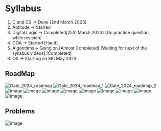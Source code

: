 
# Syllabus

1) C and DS -> Done [2nd March 2023]
2) Aptitude -> Started
3) Digital Logic -> Completed[25th March 2023]  [Do practice question while revision]
4) COA -> Started [Hault]
5) Algorithms-> Going on [Almost Completed] [Waiting for next of the syllabus videos] [Completed]
6) OS -> Starting on 8th May 2023

## RoadMap

![Gate_2024_roadmap](https://user-images.githubusercontent.com/54589605/231422967-f8b7118d-56d5-4064-8cf3-db569a468e4c.png)
![Gate_2024_roadmap_1](https://user-images.githubusercontent.com/54589605/231422987-2f06b8ae-c3a6-4506-9e8b-d55286b52f9e.png)
![Gate_2024_roadmap_2](https://user-images.githubusercontent.com/54589605/231423031-72840c31-7e34-4e48-828f-89712f79d8c5.png)
![image](https://user-images.githubusercontent.com/54589605/231423318-f1a6b5a8-a4a6-481f-ba67-e09372f47196.png)
![image](https://user-images.githubusercontent.com/54589605/231424327-48b36587-2236-426d-9eb6-df4d4dc76e7f.png)
![image](https://user-images.githubusercontent.com/54589605/231424947-0a2699b2-0b91-473a-9e78-900c75e10c2a.png)
![image](https://user-images.githubusercontent.com/54589605/231425992-38a01e52-5206-4d24-997b-32d9d37bcc39.png)
![image](https://user-images.githubusercontent.com/54589605/231426425-f15c3fab-d2df-46fc-8693-3ba70c89f87f.png)
![image](https://user-images.githubusercontent.com/54589605/231426597-8b7eabf0-7ff4-4e82-b10c-ab60eac0ae4d.png)
![image](https://user-images.githubusercontent.com/54589605/231427130-d923c71c-f140-41aa-b510-d2a81ca034be.png)
![image](https://user-images.githubusercontent.com/54589605/232383267-8e0dbaa7-1a7b-499f-916a-5a6ba2f4d27a.png)
![image](https://user-images.githubusercontent.com/54589605/232383643-ce0e2b8b-a9f7-4142-83fd-cf7607d2bcf2.png)

## Problems

![image](https://user-images.githubusercontent.com/54589605/235130836-8ad78d01-bc2e-451c-8d63-59fedf6a3b20.png)


